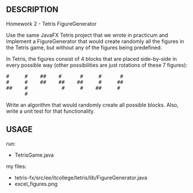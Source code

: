 DESCRIPTION
------------


Homework 2 - Tetris FigureGenerator

Use the same JavaFX Tetris project that we wrote in practicum and implement a FigureGenerator that would create randomly all the figures in the Tetris game, but without any of the figures being predefined.

In Tetris, the figures consist of 4 blocks that are placed side-by-side in every possible way (other possibilities are just rotations of these 7 figures):

<pre>
#     #    ##    #      #     #      #
#     #    ##    ##    ##     #     ##
##    #           #     #    ##     #
      #
</pre>

Write an algorithm that would randomly create all possible blocks. Also, write a unit test for that functionality.


USAGE
------------

run: <br/>
- TetrisGame.java

my files: <br/>
- tetris-fx/src/ee/itcollege/tetris/lib/FigureGenerator.java <br/>
- excel_figures.png

